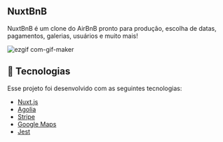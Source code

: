 ## NuxtBnB

NuxtBnB é um clone do AirBnB pronto para produção, escolha de datas, pagamentos, galerias, usuários e muito mais!

![ezgif com-gif-maker](https://user-images.githubusercontent.com/26663338/128338234-936a6d49-fcb9-41c7-a73a-31b3de9b1b8e.gif)


## 🚀 Tecnologias

Esse projeto foi desenvolvido com as seguintes tecnologias:

- [Nuxt.js](https://nuxtjs.org/)
- [Agolia](https://www.algolia.com/)
- [Stripe](https://stripe.com/br)
- [Google Maps](https://developers.google.com/maps?hl=pt-br)
- [Jest](https://jestjs.io/pt-BR/)